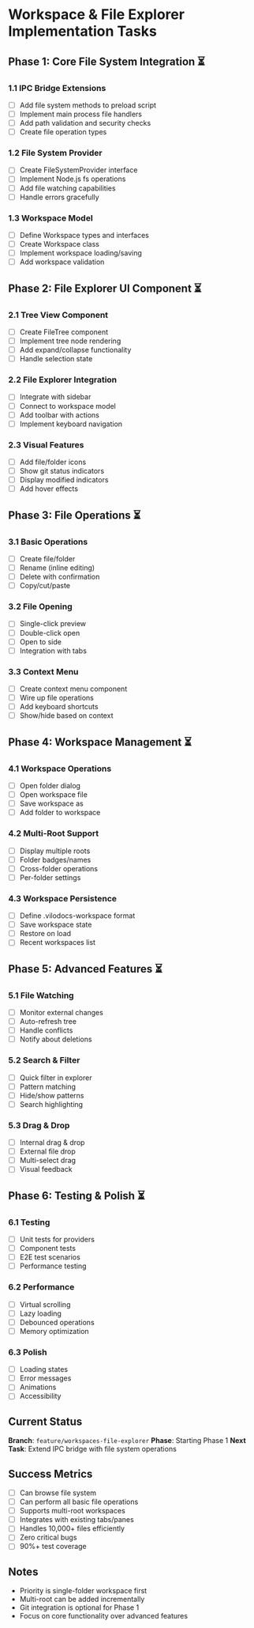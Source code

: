 # Workspace & File Explorer Implementation Tasks

## Phase 1: Core File System Integration ⏳

### 1.1 IPC Bridge Extensions
- [ ] Add file system methods to preload script
- [ ] Implement main process file handlers
- [ ] Add path validation and security checks
- [ ] Create file operation types

### 1.2 File System Provider
- [ ] Create FileSystemProvider interface
- [ ] Implement Node.js fs operations
- [ ] Add file watching capabilities
- [ ] Handle errors gracefully

### 1.3 Workspace Model
- [ ] Define Workspace types and interfaces
- [ ] Create Workspace class
- [ ] Implement workspace loading/saving
- [ ] Add workspace validation

## Phase 2: File Explorer UI Component ⏳

### 2.1 Tree View Component
- [ ] Create FileTree component
- [ ] Implement tree node rendering
- [ ] Add expand/collapse functionality
- [ ] Handle selection state

### 2.2 File Explorer Integration
- [ ] Integrate with sidebar
- [ ] Connect to workspace model
- [ ] Add toolbar with actions
- [ ] Implement keyboard navigation

### 2.3 Visual Features
- [ ] Add file/folder icons
- [ ] Show git status indicators
- [ ] Display modified indicators
- [ ] Add hover effects

## Phase 3: File Operations ⏳

### 3.1 Basic Operations
- [ ] Create file/folder
- [ ] Rename (inline editing)
- [ ] Delete with confirmation
- [ ] Copy/cut/paste

### 3.2 File Opening
- [ ] Single-click preview
- [ ] Double-click open
- [ ] Open to side
- [ ] Integration with tabs

### 3.3 Context Menu
- [ ] Create context menu component
- [ ] Wire up file operations
- [ ] Add keyboard shortcuts
- [ ] Show/hide based on context

## Phase 4: Workspace Management ⏳

### 4.1 Workspace Operations
- [ ] Open folder dialog
- [ ] Open workspace file
- [ ] Save workspace as
- [ ] Add folder to workspace

### 4.2 Multi-Root Support
- [ ] Display multiple roots
- [ ] Folder badges/names
- [ ] Cross-folder operations
- [ ] Per-folder settings

### 4.3 Workspace Persistence
- [ ] Define .vilodocs-workspace format
- [ ] Save workspace state
- [ ] Restore on load
- [ ] Recent workspaces list

## Phase 5: Advanced Features ⏳

### 5.1 File Watching
- [ ] Monitor external changes
- [ ] Auto-refresh tree
- [ ] Handle conflicts
- [ ] Notify about deletions

### 5.2 Search & Filter
- [ ] Quick filter in explorer
- [ ] Pattern matching
- [ ] Hide/show patterns
- [ ] Search highlighting

### 5.3 Drag & Drop
- [ ] Internal drag & drop
- [ ] External file drop
- [ ] Multi-select drag
- [ ] Visual feedback

## Phase 6: Testing & Polish ⏳

### 6.1 Testing
- [ ] Unit tests for providers
- [ ] Component tests
- [ ] E2E test scenarios
- [ ] Performance testing

### 6.2 Performance
- [ ] Virtual scrolling
- [ ] Lazy loading
- [ ] Debounced operations
- [ ] Memory optimization

### 6.3 Polish
- [ ] Loading states
- [ ] Error messages
- [ ] Animations
- [ ] Accessibility

## Current Status

**Branch**: `feature/workspaces-file-explorer`
**Phase**: Starting Phase 1
**Next Task**: Extend IPC bridge with file system operations

## Success Metrics

- [ ] Can browse file system
- [ ] Can perform all basic file operations
- [ ] Supports multi-root workspaces
- [ ] Integrates with existing tabs/panes
- [ ] Handles 10,000+ files efficiently
- [ ] Zero critical bugs
- [ ] 90%+ test coverage

## Notes

- Priority is single-folder workspace first
- Multi-root can be added incrementally
- Git integration is optional for Phase 1
- Focus on core functionality over advanced features